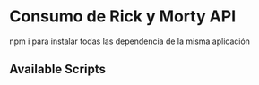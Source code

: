 # Consumo de Rick y Morty API

npm i para instalar todas las dependencia de la misma aplicación



## Available Scripts

